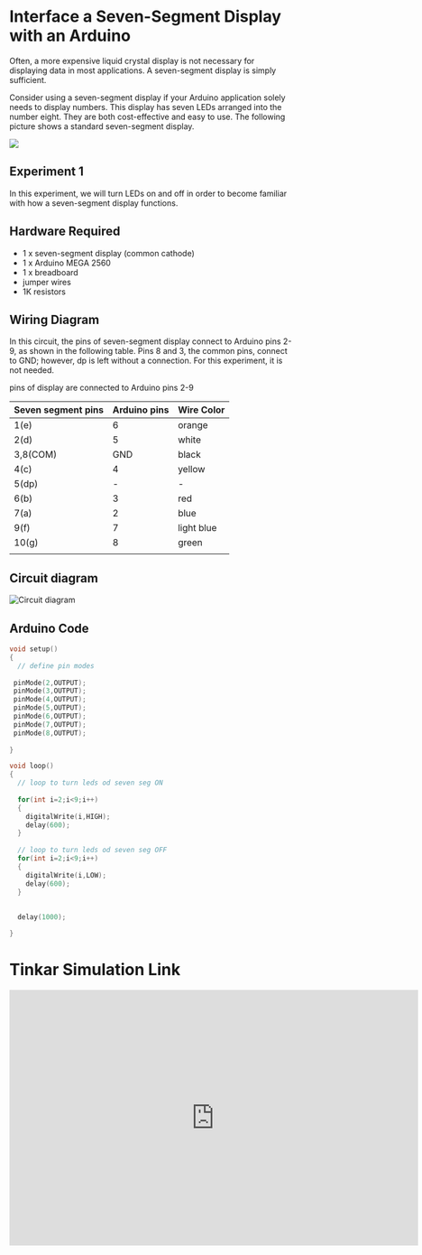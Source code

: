# Interface a Seven-Segment Display with an Arduino
Often, a more expensive liquid crystal display is not necessary for displaying data in most applications. A seven-segment display is simply sufficient.

Consider using a seven-segment display if your Arduino application solely needs to display numbers. This display has seven LEDs arranged into the number eight. They are both cost-effective and easy to use. The following picture shows a standard seven-segment display.

![](https://i.imgur.com/5Canvhv.jpg)

## Experiment 1

In this experiment, we will turn LEDs on and off in order to become familiar with how a seven-segment display functions.

## Hardware Required

- 1 x seven-segment display (common cathode)
- 1 x Arduino MEGA 2560
- 1 x breadboard
- jumper wires
- 1K resistors

## Wiring Diagram

In this circuit, the pins of seven-segment display connect to Arduino pins 2-9, as shown in the following table. Pins 8 and 3, the common pins, connect to GND; however, dp is left without a connection. For this experiment, it is not needed.

pins of display are connected to Arduino pins 2-9

| **Seven segment pins** | **Arduino pins** | **Wire Color** |
| ---------------------- | ---------------- | -------------- |
| 1(e)                   | 6                | orange         |
| 2(d)                   | 5                | white          |
| 3,8(COM)               | GND              | black          |
| 4(c)                   | 4                | yellow         |
| 5(dp)                  | -                | -              |
| 6(b)                   | 3                | red            |
| 7(a)                   | 2                | blue           |
| 9(f)                   | 7                | light blue     |
| 10(g)                  | 8                | green          |
|                        |                  |                |


## Circuit diagram
![Circuit diagram](https://i.imgur.com/U7VBsNj.png)

## Arduino Code

```c++
void setup()
{
  // define pin modes
  
 pinMode(2,OUTPUT);
 pinMode(3,OUTPUT);
 pinMode(4,OUTPUT);
 pinMode(5,OUTPUT);
 pinMode(6,OUTPUT);
 pinMode(7,OUTPUT);
 pinMode(8,OUTPUT);
 
}

void loop() 
{
  // loop to turn leds od seven seg ON
  
  for(int i=2;i<9;i++)
  {
    digitalWrite(i,HIGH);
    delay(600);
  }
  
  // loop to turn leds od seven seg OFF
  for(int i=2;i<9;i++)
  {
    digitalWrite(i,LOW);
    delay(600);
  }
  
  
  delay(1000);

}
```



# Tinkar Simulation Link
<iframe width="725" height="453" src="https://www.tinkercad.com/embed/4bfQvDrQ5oE" frameborder="0" marginwidth="0" marginheight="0" scrolling="no"></iframe>


